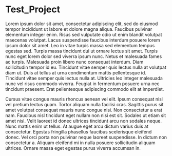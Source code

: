 # Test_Project

Lorem ipsum dolor sit amet, consectetur adipiscing elit, sed do eiusmod tempor incididunt ut labore et dolore magna aliqua. Faucibus pulvinar elementum integer enim. Risus sed vulputate odio ut enim blandit volutpat maecenas volutpat. Lacus suspendisse faucibus interdum posuere lorem ipsum dolor sit amet. Leo in vitae turpis massa sed elementum tempus egestas sed. Turpis massa tincidunt dui ut ornare lectus sit amet. Turpis nunc eget lorem dolor sed viverra ipsum nunc. Netus et malesuada fames ac turpis. Malesuada proin libero nunc consequat interdum. Diam sollicitudin tempor id eu. Tincidunt vitae semper quis lectus nulla at volutpat diam ut. Duis at tellus at urna condimentum mattis pellentesque id. Tincidunt vitae semper quis lectus nulla at. Ultricies leo integer malesuada nunc vel risus commodo viverra. Feugiat in fermentum posuere urna nec tincidunt praesent. Erat pellentesque adipiscing commodo elit at imperdiet.

Cursus vitae congue mauris rhoncus aenean vel elit. Ipsum consequat nisl vel pretium lectus quam. Tortor aliquam nulla facilisi cras. Sagittis purus sit amet volutpat consequat mauris nunc congue nisi. Non consectetur a erat nam. Faucibus nisl tincidunt eget nullam non nisi est sit. Sodales ut etiam sit amet nisl. Velit laoreet id donec ultrices tincidunt arcu non sodales neque. Nunc mattis enim ut tellus. At augue eget arcu dictum varius duis at consectetur. Egestas fringilla phasellus faucibus scelerisque eleifend donec. Vel orci porta non pulvinar neque laoreet suspendisse. In dictum non consectetur a. Aliquam eleifend mi in nulla posuere sollicitudin aliquam ultrices. Ornare massa eget egestas purus viverra accumsan in.

